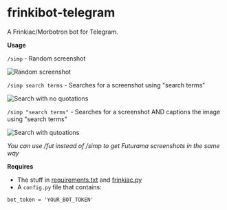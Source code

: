 # frinkibot-telegram
A Frinkiac/Morbotron bot for Telegram.

**Usage**

`/simp` - Random screenshot

![Random screenshot](http://i.imgur.com/4N0RX8U.png)

`/simp search terms` - Searches for a screenshot using "search terms"

![Search with no quotations](http://i.imgur.com/LiW4Rwt.png)

`/simp "search terms"` - Searches for a screenshot AND captions the image using "search terms"

![Search with qutoations](http://i.imgur.com/9dyBcha.png)

*You can use /fut instead of /simp to get Futurama screenshots in the same way*

**Requires**

- The stuff in [requirements.txt](requirements.txt) and [frinkiac.py](https://github.com/GordonsBeard/frinkiac.py)
- A `config.py`  file that contains:

```bot_token = 'YOUR_BOT_TOKEN'```